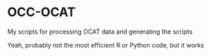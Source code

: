 # OCC-OCAT
My scripts for processing OCAT data and generating the scripts

Yeah, probably not the most efficient R or Python code, but it works
